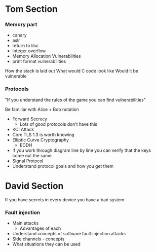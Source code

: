 # Tom Section

### Memory part
- canary
- aslr
- return to libc
- integer overflow
- Memory Allocation Vulnerabilities
- print format vulnerabilities

How the stack is laid out
What would C code look like
Would it be vulnerable

### Protocols
"If you understand the rules of the game you can find vulnerabilities"

Be familiar with Alice + Bob notation

- Forward Secrecy
	- Lots of good protocols don't have this
- KCI Attack
- Core TLS 1.3 is worth knowing
- Elliptic Curve Cryptography
	- ECDH
- If you work through diagram line by line you can verify that the keys come out the same
- Signal Protocol
- Understand protocol goals and how you get them

# David Section
If you have secrets in every device you have a bad system

### Fault injection
- Main attacks
	- Advantages of each
- Understand concepts of software fault injection attacks
- Side channels - concepts
- What situations they can be used